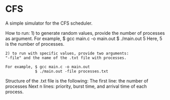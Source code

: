 # CFS
A simple simulator for the CFS scheduler.

How to run:
    1) to generate random values, provide the number of processes as argument. 
    For example, $ gcc main.c -o main.out
                 $ ./main.out 5
    Here, 5 is the number of processes.

    2) to run with specific values, provide two arguments: 
    "-file" and the name of the .txt file with processes.

    For example, $ gcc main.c -o main.out
                 $ ./main.out -file processes.txt

Structure of the .txt file is the following:
    The first line: the number of processes
    Next n lines: priority, burst time, and arrival time of each process.
